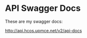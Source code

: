 # API Swagger Docs

These are my swagger docs:

<swagger>http://api.hcos.upmce.net/v2/api-docs</swagger>